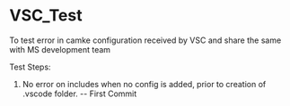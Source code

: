 # VSC_Test
To test error in camke configuration received by VSC and share the same with MS development team

Test Steps:
1. No error on includes when no config is added, prior to creation of .vscode folder. -- First Commit
